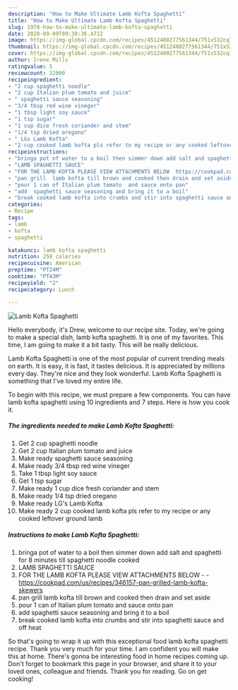 ```yaml
---
description: "How to Make Ultimate Lamb Kofta Spaghetti"
title: "How to Make Ultimate Lamb Kofta Spaghetti"
slug: 1978-how-to-make-ultimate-lamb-kofta-spaghetti
date: 2020-09-09T09:30:36.471Z
image: https://img-global.cpcdn.com/recipes/4512480277561344/751x532cq70/lamb-kofta-spaghetti-recipe-main-photo.jpg
thumbnail: https://img-global.cpcdn.com/recipes/4512480277561344/751x532cq70/lamb-kofta-spaghetti-recipe-main-photo.jpg
cover: https://img-global.cpcdn.com/recipes/4512480277561344/751x532cq70/lamb-kofta-spaghetti-recipe-main-photo.jpg
author: Irene Mills
ratingvalue: 5
reviewcount: 32000
recipeingredient:
- "2 cup spaghetti noodle"
- "2 cup Italian plum tomato and juice"
- " spaghetti sauce seasoning"
- "3/4 tbsp red wine vineger"
- "1 tbsp light soy sauce"
- "1 tsp sugar"
- "1 cup dice fresh coriander and stem"
- "1/4 tsp dried oregano"
- " LGs Lamb Kofta"
- "2 cup cooked lamb kofta pls refer to my recipe or any cooked leftover  ground lamb"
recipeinstructions:
- "bringa pot of water to a boil then simmer down add salt and spaghetti  for 8 minutes till spaghetti noodle cooked"
- "LAMB SPAGHETTI SAUCE"
- "FOR THE LAMB KOFTA PLEASE VIEW ATTACHMENTS BELOW  https://cookpad.com/us/recipes/346157-pan-grilled-lamb-kofta-skewers"
- "pan grill  lamb kofta till brown and cooked then drain and set aside"
- "pour 1 can of Italian plum tomato  and sauce onto pan"
- "add  spaghetti sauce seasoning and bring it to a boil"
- "break cooked lamb kofta into crumbs and stir into spaghetti sauce and off heat"
categories:
- Recipe
tags:
- lamb
- kofta
- spaghetti

katakunci: lamb kofta spaghetti 
nutrition: 259 calories
recipecuisine: American
preptime: "PT24M"
cooktime: "PT43M"
recipeyield: "2"
recipecategory: Lunch

---
```



![Lamb Kofta Spaghetti](https://img-global.cpcdn.com/recipes/4512480277561344/751x532cq70/lamb-kofta-spaghetti-recipe-main-photo.jpg)

Hello everybody, it's Drew, welcome to our recipe site. Today, we're going to make a special dish, lamb kofta spaghetti. It is one of my favorites. This time, I am going to make it a bit tasty. This will be really delicious.



Lamb Kofta Spaghetti is one of the most popular of current trending meals on earth. It is easy, it is fast, it tastes delicious. It is appreciated by millions every day. They're nice and they look wonderful. Lamb Kofta Spaghetti is something that I've loved my entire life.


To begin with this recipe, we must prepare a few components. You can have lamb kofta spaghetti using 10 ingredients and 7 steps. Here is how you cook it.

<!--inarticleads1-->

##### The ingredients needed to make Lamb Kofta Spaghetti:

1. Get 2 cup spaghetti noodle
1. Get 2 cup Italian plum tomato and juice
1. Make ready  spaghetti sauce seasoning
1. Make ready 3/4 tbsp red wine vineger
1. Take 1 tbsp light soy sauce
1. Get 1 tsp sugar
1. Make ready 1 cup dice fresh coriander and stem
1. Make ready 1/4 tsp dried oregano
1. Make ready  LG&#39;s Lamb Kofta
1. Make ready 2 cup cooked lamb kofta pls refer to my recipe or any cooked leftover  ground lamb




<!--inarticleads2-->

##### Instructions to make Lamb Kofta Spaghetti:

1. bringa pot of water to a boil then simmer down add salt and spaghetti  for 8 minutes till spaghetti noodle cooked
1. LAMB SPAGHETTI SAUCE
1. FOR THE LAMB KOFTA PLEASE VIEW ATTACHMENTS BELOW -  - https://cookpad.com/us/recipes/346157-pan-grilled-lamb-kofta-skewers
1. pan grill  lamb kofta till brown and cooked then drain and set aside
1. pour 1 can of Italian plum tomato  and sauce onto pan
1. add  spaghetti sauce seasoning and bring it to a boil
1. break cooked lamb kofta into crumbs and stir into spaghetti sauce and off heat




So that's going to wrap it up with this exceptional food lamb kofta spaghetti recipe. Thank you very much for your time. I am confident you will make this at home. There's gonna be interesting food in home recipes coming up. Don't forget to bookmark this page in your browser, and share it to your loved ones, colleague and friends. Thank you for reading. Go on get cooking!
